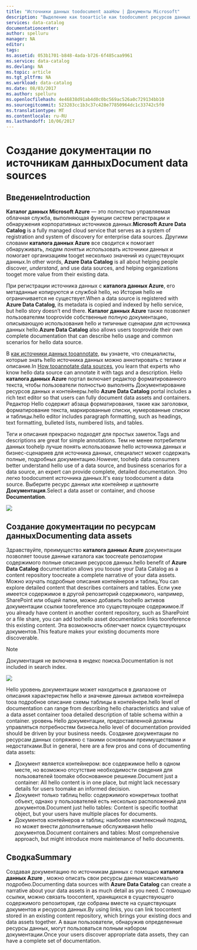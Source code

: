 ```yaml
---
title: "Источники данных toodocument aaaHow | Документы Microsoft"
description: "Выделение как tooarticle как toodocument ресурсов данных в каталоге данных Azure."
services: data-catalog
documentationcenter: 
author: spelluru
manager: NA
editor: 
tags: 
ms.assetid: 053b1701-b848-4ada-b726-6f485caa9961
ms.service: data-catalog
ms.devlang: NA
ms.topic: article
ms.tgt_pltfrm: NA
ms.workload: data-catalog
ms.date: 08/03/2017
ms.author: spelluru
ms.openlocfilehash: 4e46838d91ab4d0c0bc569ac526a0c729134bb10
ms.sourcegitcommit: 523283cc1b3c37c428e77850964dc1c33742c5f0
ms.translationtype: MT
ms.contentlocale: ru-RU
ms.lasthandoff: 10/06/2017
---
```

# <a name="document-data-sources"></a><span data-ttu-id="a77bb-103">Создание документации по источникам данных</span><span class="sxs-lookup"><span data-stu-id="a77bb-103">Document data sources</span></span>
## <a name="introduction"></a><span data-ttu-id="a77bb-104">Введение</span><span class="sxs-lookup"><span data-stu-id="a77bb-104">Introduction</span></span>
<span data-ttu-id="a77bb-105">**Каталог данных Microsoft Azure** — это полностью управляемая облачная служба, выполняющая функции систем регистрации и обнаружения корпоративных источников данных.</span><span class="sxs-lookup"><span data-stu-id="a77bb-105">**Microsoft Azure Data Catalog** is a fully managed cloud service that serves as a system of registration and system of discovery for enterprise data sources.</span></span> <span data-ttu-id="a77bb-106">Другими словами **каталога данных Azure** все сводится к помогает обнаруживать, людям *понять*и использовать источники данных и помогает организациям tooget несколько значений из существующих данных.</span><span class="sxs-lookup"><span data-stu-id="a77bb-106">In other words, **Azure Data Catalog** is all about helping people discover, *understand*, and use data sources, and helping organizations tooget more value from their existing data.</span></span>

<span data-ttu-id="a77bb-107">При регистрации источника данных с **каталога данных Azure**, его метаданные копируются и службой hello, но История hello не ограничивается не существует.</span><span class="sxs-lookup"><span data-stu-id="a77bb-107">When a data source is registered with **Azure Data Catalog**, its metadata is copied and indexed by hello service, but hello story doesn’t end there.</span></span> <span data-ttu-id="a77bb-108">**Каталог данных Azure** также позволяет пользователям tooprovide собственные полную документацию, описывающую использования hello и типичные сценарии для источника данных hello.</span><span class="sxs-lookup"><span data-stu-id="a77bb-108">**Azure Data Catalog** also allows users tooprovide their own complete documentation that can describe hello usage and common scenarios for hello data source.</span></span>

<span data-ttu-id="a77bb-109">В [как источники данных tooannotate](data-catalog-how-to-annotate.md), вы узнаете, что специалисты, которые знать hello источника данных можно аннотировать с тегами и описание.</span><span class="sxs-lookup"><span data-stu-id="a77bb-109">In [How tooannotate data sources](data-catalog-how-to-annotate.md), you learn that experts who know hello data source can annotate it with tags and a description.</span></span> <span data-ttu-id="a77bb-110">Hello **каталога данных Azure** портал включает редактор форматированного текста, чтобы пользователи полностью выполнять Документирование ресурсов данных и контейнеры.</span><span class="sxs-lookup"><span data-stu-id="a77bb-110">hello **Azure Data Catalog** portal includes a rich text editor so that users can fully document data assets and containers.</span></span> <span data-ttu-id="a77bb-111">Редактор Hello содержит абзаца форматирования, такие как заголовки, форматирование текста, маркированные списки, нумерованные списки и таблицы.</span><span class="sxs-lookup"><span data-stu-id="a77bb-111">hello editor includes paragraph formatting, such as headings, text formatting, bulleted lists, numbered lists, and tables.</span></span>

<span data-ttu-id="a77bb-112">Теги и описания прекрасно подходят для простых заметок.</span><span class="sxs-lookup"><span data-stu-id="a77bb-112">Tags and descriptions are great for simple annotations.</span></span> <span data-ttu-id="a77bb-113">Тем не менее потребители данных toohelp лучше понять использование hello источника данных и бизнес-сценариев для источника данных, специалист может содержать полные, подробных документацию.</span><span class="sxs-lookup"><span data-stu-id="a77bb-113">However, toohelp data consumers better understand hello use of a data source, and business scenarios for a data source, an expert can provide complete, detailed documentation.</span></span> <span data-ttu-id="a77bb-114">Это легко toodocument источника данных.</span><span class="sxs-lookup"><span data-stu-id="a77bb-114">It's easy toodocument a data source.</span></span> <span data-ttu-id="a77bb-115">Выберите ресурс данных или контейнер и щелкните **Документация**.</span><span class="sxs-lookup"><span data-stu-id="a77bb-115">Select a data asset or container, and choose **Documentation**.</span></span>

![](media/data-catalog-documentation/data-catalog-documentation.png)

## <a name="documenting-data-assets"></a><span data-ttu-id="a77bb-116">Создание документации по ресурсам данных</span><span class="sxs-lookup"><span data-stu-id="a77bb-116">Documenting data assets</span></span>
<span data-ttu-id="a77bb-117">Здравствуйте, преимущество **каталога данных Azure** документации позволяет toouse данные каталога как toocreate репозитории содержимого полные описания ресурсов данных.</span><span class="sxs-lookup"><span data-stu-id="a77bb-117">hello benefit of **Azure Data Catalog** documentation allows you toouse your Data Catalog as a content repository toocreate a complete narrative of your data assets.</span></span> <span data-ttu-id="a77bb-118">Можно изучать подробные описания контейнеров и таблиц.</span><span class="sxs-lookup"><span data-stu-id="a77bb-118">You can explore detailed content that describes containers and tables.</span></span> <span data-ttu-id="a77bb-119">Если уже имеется содержимое в другой репозиторий содержимого, например, SharePoint или общей папки, можно добавить toohello активов документации ссылки tooreference это существующее содержимое.</span><span class="sxs-lookup"><span data-stu-id="a77bb-119">If you already have content in another content repository, such as SharePoint or a file share, you can add toohello asset documentation links tooreference this existing content.</span></span> <span data-ttu-id="a77bb-120">Эта возможность облегчает поиск существующих документов.</span><span class="sxs-lookup"><span data-stu-id="a77bb-120">This feature makes your existing documents more discoverable.</span></span>

> [!NOTE]
> <span data-ttu-id="a77bb-121">Документация не включена в индекс поиска.</span><span class="sxs-lookup"><span data-stu-id="a77bb-121">Documentation is not included in search index.</span></span>
>
>

![](media/data-catalog-documentation/data-catalog-documentation2.png)

<span data-ttu-id="a77bb-122">Hello уровень документации может находиться в диапазоне от описания характеристик hello и значение данных активов контейнера tooa подробное описание схемы таблицы в контейнере.</span><span class="sxs-lookup"><span data-stu-id="a77bb-122">hello level of documentation can range from describing hello characteristics and value of a data asset container tooa detailed description of table schema within a container.</span></span> <span data-ttu-id="a77bb-123">уровень Hello документации, предоставленной должны управляться потребностям бизнеса.</span><span class="sxs-lookup"><span data-stu-id="a77bb-123">hello level of documentation provided should be driven by your business needs.</span></span> <span data-ttu-id="a77bb-124">Создание документации по ресурсам данных сопряжено с такими основными преимуществами и недостатками.</span><span class="sxs-lookup"><span data-stu-id="a77bb-124">But in general, here are a few pros and cons of documenting data assets:</span></span>

* <span data-ttu-id="a77bb-125">Документ является контейнером: все содержимое hello в одном месте, но возможно отсутствие необходимости сведения для пользователей toomake обоснованное решение.</span><span class="sxs-lookup"><span data-stu-id="a77bb-125">Document just a container: All hello content is in one place, but might lack necessary details for users toomake an informed decision.</span></span>
* <span data-ttu-id="a77bb-126">Документ только таблиц hello: содержимого конкретных toothat объект, однако у пользователей есть несколько расположений для документов.</span><span class="sxs-lookup"><span data-stu-id="a77bb-126">Document just hello tables: Content is specific toothat object, but your users have multiple places for documents.</span></span>
* <span data-ttu-id="a77bb-127">Документов контейнеров и таблиц: наиболее комплексный подход, но может внести дополнительные обслуживания hello документов.</span><span class="sxs-lookup"><span data-stu-id="a77bb-127">Document containers and tables: Most comprehensive approach, but might introduce more maintenance of hello documents.</span></span>

## <a name="summary"></a><span data-ttu-id="a77bb-128">Сводка</span><span class="sxs-lookup"><span data-stu-id="a77bb-128">Summary</span></span>
<span data-ttu-id="a77bb-129">Создавая документацию по источникам данных с помощью **каталога данных Azure** , можно описать свои ресурсы данных максимально подробно.</span><span class="sxs-lookup"><span data-stu-id="a77bb-129">Documenting data sources with **Azure Data Catalog** can create a narrative about your data assets in as much detail as you need.</span></span>  <span data-ttu-id="a77bb-130">С помощью ссылки, можно связать toocontent, хранящихся в существующего содержимого репозитория, где собраны вместе на существующих документов и ресурсов данных.</span><span class="sxs-lookup"><span data-stu-id="a77bb-130">By using links, you can link toocontent stored in an existing content repository, which brings your existing docs and data assets together.</span></span> <span data-ttu-id="a77bb-131">А ваши пользователи, обнаружив определенные ресурсы данных, могут пользоваться полным набором документации.</span><span class="sxs-lookup"><span data-stu-id="a77bb-131">Once your users discover appropriate data assets, they can have a complete set of documentation.</span></span>
